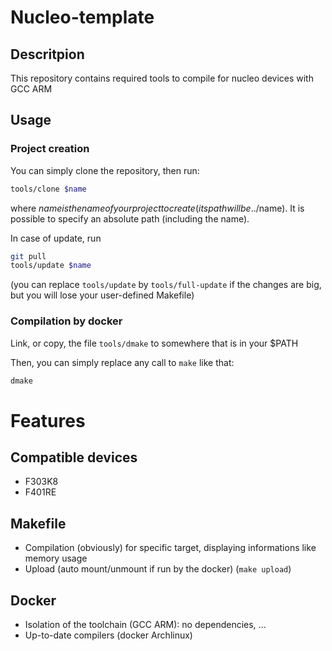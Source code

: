 # Nucleo-template

## Descritpion
This repository contains required tools to compile for nucleo devices with GCC ARM

## Usage
### Project creation
You can simply clone the repository, then run:
```bash
tools/clone $name
```
where $name is the name of your project to create (its path will be ../$name). It is possible to specify an absolute path (including the name).

In case of update, run
```bash
git pull
tools/update $name
```

(you can replace `tools/update` by `tools/full-update` if the changes are big, but you will lose your user-defined Makefile)

### Compilation by docker
Link, or copy, the file `tools/dmake` to somewhere that is in your $PATH

Then, you can simply replace any call to `make` like that:
```bash
dmake
```

# Features
## Compatible devices

* F303K8
* F401RE

## Makefile

* Compilation (obviously) for specific target, displaying informations like memory usage
* Upload (auto mount/unmount if run by the docker) (`make upload`)

## Docker

* Isolation of the toolchain (GCC ARM): no dependencies, ...
* Up-to-date compilers (docker Archlinux)
